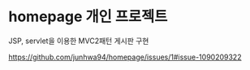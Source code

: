 # homepage 개인 프로젝트
JSP, servlet을 이용한 MVC2패턴 게시판 구현 

https://github.com/junhwa94/homepage/issues/1#issue-1090209322
